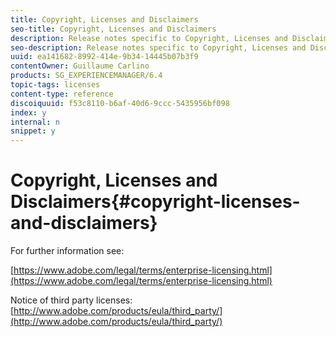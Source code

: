 ```yaml
---
title: Copyright, Licenses and Disclaimers
seo-title: Copyright, Licenses and Disclaimers
description: Release notes specific to Copyright, Licenses and Disclaimers for Adobe Experience Manager 6.3.
seo-description: Release notes specific to Copyright, Licenses and Disclaimers for Adobe Experience Manager 6.3.
uuid: ea141682-8992-414e-9b34-14445b07b3f9
contentOwner: Guillaume Carlino
products: SG_EXPERIENCEMANAGER/6.4
topic-tags: licenses
content-type: reference
discoiquuid: f53c8110-b6af-40d6-9ccc-5435956bf098
index: y
internal: n
snippet: y
---
```


# Copyright, Licenses and Disclaimers{#copyright-licenses-and-disclaimers}

For further information see:

[https://www.adobe.com/legal/terms/enterprise-licensing.html](https://www.adobe.com/legal/terms/enterprise-licensing.html)

Notice of third party licenses: [http://www.adobe.com/products/eula/third_party/](http://www.adobe.com/products/eula/third_party/)

